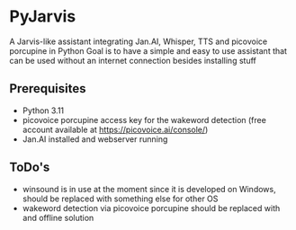 # PyJarvis

A Jarvis-like assistant integrating Jan.AI, Whisper, TTS and picovoice porcupine in Python
Goal is to have a simple and easy to use assistant that can be used without an internet connection besides installing stuff 

## Prerequisites

- Python 3.11
- picovoice porcupine access key for the wakeword detection (free account available at https://picovoice.ai/console/)
- Jan.AI installed and webserver running

## ToDo's
- winsound is in use at the moment since it is developed on Windows, should be replaced with something else for other OS
- wakeword detection via picovoice porcupine should be replaced with and offline solution
